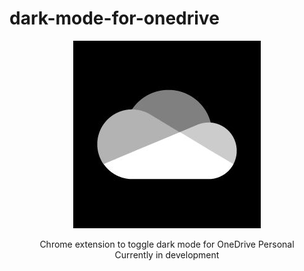 # dark-mode-for-onedrive

<p align="center">
    <img width="300" height="auto" src="./static/icon.png" />
</p>
<p align="center">
    Chrome extension to toggle dark mode for OneDrive Personal<br />
    Currently in development
</p>
